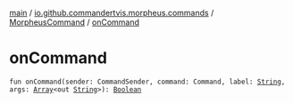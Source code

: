 [main](../../index.md) / [io.github.commandertvis.morpheus.commands](../index.md) / [MorpheusCommand](index.md) / [onCommand](./on-command.md)

# onCommand

`fun onCommand(sender: CommandSender, command: Command, label: `[`String`](https://kotlinlang.org/api/latest/jvm/stdlib/kotlin/-string/index.html)`, args: `[`Array`](https://kotlinlang.org/api/latest/jvm/stdlib/kotlin/-array/index.html)`<out `[`String`](https://kotlinlang.org/api/latest/jvm/stdlib/kotlin/-string/index.html)`>): `[`Boolean`](https://kotlinlang.org/api/latest/jvm/stdlib/kotlin/-boolean/index.html)